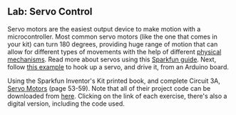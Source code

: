 ## Lab: Servo Control

Servo motors are the easiest output device to make motion with a microcontroller. Most common servo motors (like the one that comes in your kit) can turn 180 degrees, providing huge range of motion that can allow for different types of movements with the help of different [physical mechanisms](https://www.robives.com/mechanism/). Read more about servos using this [Sparkfun guide](https://www.sparkfun.com/servos). Next, follow [this example](https://learn.sparkfun.com/tutorials/hobby-servo-tutorial?_ga=2.57713834.1061003023.1664014266-305460748.1661811385#controlling-a-servo-with-arduino) to hook up a servo, and drive it, from an Arduino board.

Using the Sparkfun Inventor's Kit printed book, and complete Circuit 3A, [Servo Motors](https://learn.sparkfun.com/tutorials/sparkfun-inventors-kit-experiment-guide---v41/circuit-3a-servo-motors) (page 53-59). Note that all of their project code can be downloaded from [here](https://www.sparkfun.com/SIKcode). Clicking on the link of each exercise, there's also a digital version, including the code used.
